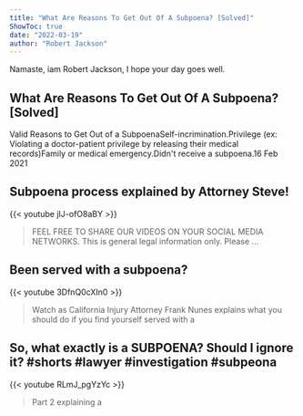 ```yaml
---
title: "What Are Reasons To Get Out Of A Subpoena? [Solved]"
ShowToc: true 
date: "2022-03-19"
author: "Robert Jackson" 
---
```


Namaste, iam Robert Jackson, I hope your day goes well.
## What Are Reasons To Get Out Of A Subpoena? [Solved]
Valid Reasons to Get Out of a SubpoenaSelf-incrimination.Privilege (ex: Violating a doctor-patient privilege by releasing their medical records)Family or medical emergency.Didn't receive a subpoena.16 Feb 2021

## Subpoena process explained by Attorney Steve!
{{< youtube jIJ-ofO8aBY >}}
>FEEL FREE TO SHARE OUR VIDEOS ON YOUR SOCIAL MEDIA NETWORKS. This is general legal information only. Please ...

## Been served with a subpoena?
{{< youtube 3DfnQ0cXIn0 >}}
>Watch as California Injury Attorney Frank Nunes explains what you should do if you find yourself served with a 

## So, what exactly is a SUBPOENA?  Should I ignore it? #shorts #lawyer #investigation #subpeona
{{< youtube RLmJ_pgYzYc >}}
>Part 2 explaining a 

